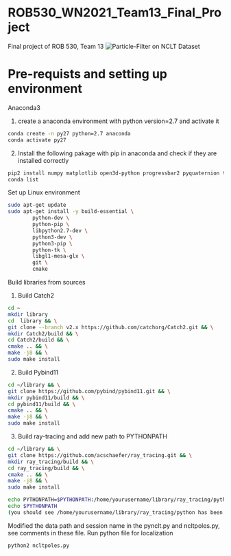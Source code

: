 # ROB530_WN2021_Team13_Final_Project
Final project of ROB 530, Team 13
![Particle-Filter on NCLT Dataset](https://github.com/ckhdd/ROB530_WN2021_Team13_Final_Project/blob/main/Localization/2013-01-10.gif)
# Pre-requists and setting up environment
Anaconda3
1. create a anaconda environment with python version=2.7 and activate it 
```bash
conda create -n py27 python=2.7 anaconda
conda activate py27
```
2. Install the following pakage with pip in anaconda and check if they are installed correctly
```bash
pip2 install numpy matplotlib open3d-python progressbar2 pyquaternion transforms3d scipy scikit-image networkx psutil torch future imageio pytest
conda list
```
Set up Linux environment
```bash
sudo apt-get update 
sudo apt-get install -y build-essential \
        python-dev \
        python-pip \
        libpython2.7-dev \
        python3-dev \
        python3-pip \
        python-tk \
        libgl1-mesa-glx \
        git \
        cmake
```
Build libraries from sources 

1. Build Catch2
```bash
cd ~
mkdir library
cd  library && \
git clone --branch v2.x https://github.com/catchorg/Catch2.git && \
mkdir Catch2/build && \
cd Catch2/build && \
cmake .. && \
make -j8 && \
sudo make install
```

2. Build Pybind11
```bash
cd ~/library && \
git clone https://github.com/pybind/pybind11.git && \
mkdir pybind11/build && \
cd pybind11/build && \
cmake .. && \
make -j8 && \
sudo make install
```
3. Build ray-tracing and add new path to PYTHONPATH
```bash
cd ~/library && \
git clone https://github.com/acschaefer/ray_tracing.git && \
mkdir ray_tracing/build && \
cd ray_tracing/build && \
cmake .. && \
make -j8 && \
sudo make install
```
```bash
echo PYTHONPATH=$PYTHONPATH:/home/yourusername/library/ray_tracing/python >> ~/.bashrc
echo $PYTHONPATH
(you should see /home/yourusername/library/ray_tracing/python has been added to $PYTHONPATH)
```
Modified the data path and session name in the pynclt.py and ncltpoles.py, see comments in these file.
Run python file for localization
```bash
python2 ncltpoles.py
```
